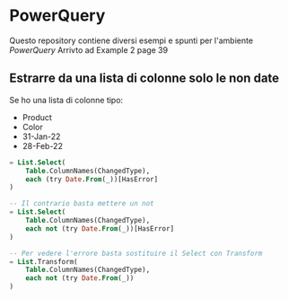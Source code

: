 # PowerQuery
Questo repository contiene diversi esempi e spunti per l'ambiente *PowerQuery*
Arrivto ad Example 2 page 39

## Estrarre da una lista di colonne solo le non date
Se ho una lista di colonne tipo:
- Product
- Color
- 31-Jan-22
- 28-Feb-22

```sql
= List.Select(
    Table.ColumnNames(ChangedType),
    each (try Date.From(_))[HasError]
)

-- Il contrario basta mettere un not
= List.Select(
    Table.ColumnNames(ChangedType),
    each not (try Date.From(_))[HasError]
)

-- Per vedere l'errore basta sostituire il Select con Transform
= List.Transform(
    Table.ColumnNames(ChangedType),
    each not (try Date.From(_))
)

```